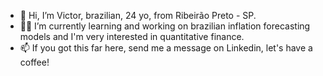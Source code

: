 - 👋 Hi, I’m Victor, brazilian, 24 yo, from Ribeirão Preto - SP. 
- 🌱👀 I’m currently learning and working on brazilian inflation forecasting models and I'm very interested in quantitative finance. 
- 📫 If you got this far here, send me a message on Linkedin, let's have a coffee!

<!---
victorhugow/victorhugow is a ✨ special ✨ repository because its `README.md` (this file) appears on your GitHub profile.
You can click the Preview link to take a look at your changes.
--->
